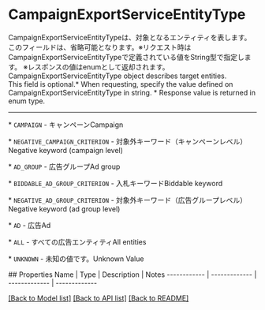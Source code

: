 # CampaignExportServiceEntityType

<div lang=\"ja\">CampaignExportServiceEntityTypeは、対象となるエンティティを表します。<br> このフィールドは、省略可能となります。※リクエスト時はCampaignExportServiceEntityTypeで定義されている値をString型で指定します。 ※レスポンスの値はenumとして返却されます。</div> <div lang=\"en\">CampaignExportServiceEntityType object describes target entities.<br> This field is optional.* When requesting, specify the value defined on CampaignExportServiceEntityType in string. * Response value is returned in enum type.</div> <hr> <p>* <code>CAMPAIGN</code> - <span lang=\"ja\">キャンペーン</span><span lang=\"en\">Campaign</span></p> <p>* <code>NEGATIVE_CAMPAIGN_CRITERION</code> - <span lang=\"ja\">対象外キーワード（キャンペーンレベル）</span><span lang=\"en\">Negative keyword (campaign level)</span></p> <p>* <code>AD_GROUP</code> - <span lang=\"ja\">広告グループ</span><span lang=\"en\">Ad group</span></p> <p>* <code>BIDDABLE_AD_GROUP_CRITERION</code> - <span lang=\"ja\">入札キーワード</span><span lang=\"en\">Biddable keyword</span></p> <p>* <code>NEGATIVE_AD_GROUP_CRITERION</code> - <span lang=\"ja\">対象外キーワード（広告グループレベル）</span><span lang=\"en\">Negative keyword (ad group level)</span></p> <p>* <code>AD</code> - <span lang=\"ja\">広告</span><span lang=\"en\">Ad</span></p> <p>* <code>ALL</code> - <span lang=\"ja\">すべての広告エンティティ</span><span lang=\"en\">All entities</span></p> <p>* <code>UNKNOWN</code> - <span lang=\"ja\">未知の値です。</span><span lang=\"en\">Unknown Value</span></p> 
## Properties
Name | Type | Description | Notes
------------ | ------------- | ------------- | -------------

[[Back to Model list]](../README.md#documentation-for-models) [[Back to API list]](../README.md#documentation-for-api-endpoints) [[Back to README]](../README.md)



